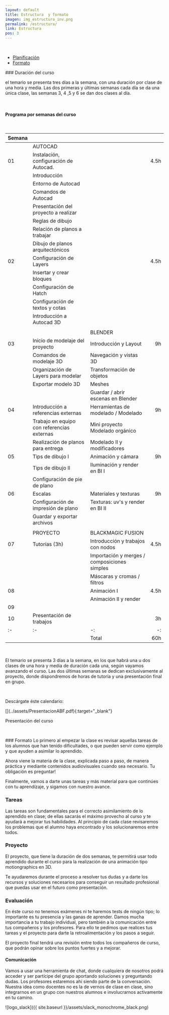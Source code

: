 ```yaml
---
layout: default
title: Estructura  y formato
imagen: img_estructura_inv.png
permalink: /estructura/
link: Estructura
pos: 3
---
```

&nbsp;
<ul class="nav nav-pills nav-justified" data-tabs="tabs">
<li class="active"><a data-toggle="tab" href="#planificacion">Planificación</a></li>
<li><a data-toggle="tab" href="#formato">Formato</a></li>
</ul>

<div class="tab-content">
<div id="planificacion" class="tab-pane active">
### Duración del curso
&nbsp;

el temario se presenta tres días a la semana, con una duración por clase de una hora y media. Las dos primeras y últimas semanas cada día se da una única clase, las semanas 3, 4 ,5 y 6 se dan dos clases al día.

&nbsp;

#### Programa por semanas del curso

&nbsp;

| Semana | | | |
|:-|:-|:-|-:|
|| AUTOCAD | | |
| 01 | Instalación, configuración de Autocad. | | 4.5h |
||Introducción|||
||Entorno de Autocad|||
||Comandos de Autocad|||
||Presentación del proyecto a realizar|||
||Reglas de dibujo|||
||Relación de planos a trabajar|||
||Dibujo de planos arquitectónicos|||
| 02 |Configuración de Layers| | 4.5h |
||Insertar y crear bloques|||
||Configuración de Hatch|||
||Configuración de textos y cotas|||
||Introducción a Autocad 3D|||
|||||
||| BLENDER| |
| 03 |Inicio de modelaje del proyecto | Introducción y Layout| 9h |
||Comandos de modelaje 3D | Navegación y vistas 3D ||
||Organización de Layers para modelar | Transformación de objetos ||
||Exportar modelo 3D | Meshes ||
|| | Guardar / abrir escenas en Blender ||
| 04 | Introducción a referencias externas | Herramientas de modelado / Modelado | 9h |
||Trabajo en equipo con referencias externas | Mini proyecto Modelado orgánico ||
||Realización de planos para entrega | Modelado II y modificadores ||
| 05 | Tips de dibujo I | Animación y cámara | 9h |
||Tips de dibujo II | Iluminación y render en BI I ||
||Configuración de pie de plano | | |
| 06 |Escalas | Materiales y texturas | 9h |
|| Configuración de impresión de plano  | Texturas: uv's y  render en BI II ||
|| Guardar y exportar archivos
|||||
||PROYECTO | BLACKMAGIC FUSION ||
| 07 | Tutorías (3h) | Introducción y trabajos con nodos |4.5h|
|||Importación y merges / composiciones simples ||
|||Máscaras y cromas / filtros||
| 08 | | Animación I | 4.5h |
||| Animación II y render ||
| 09 ||||
| 10 | Presentación de trabajos || 3h |
|:-|:-|-:|-:|
||| Total | 60h |

&nbsp;

El temario se presenta 3 días a la semana,  en los que habrá una u dos clases de una hora y media de duración cada una, según vayamos avanzando el curso.  Las dos últimas semanas se dedican exclusivamente al proyecto, donde dispondremos de horas de tutoría y una presentación final en grupo.

&nbsp;

Descárgate éste calendario:

<div class="col-xs-12 text-center">
[<i class="fa fa-file-text-o fa-3x" aria-hidden="true"></i>](../assets/PresentacionABF.pdf){:target="_blank"}
<p>Presentación del curso</p>
</div>

&nbsp;

</div>
<div id="formato" class="tab-pane fade">
### Formato
Lo primero al empezar la clase es revisar aquellas tareas de los alumnos que han tenido dificultades, o que pueden servir como ejemplo y que ayuden a asimilar lo aprendido.

Ahora viene la materia de la clase, explicada paso a paso, de manera práctica y mediante contenidos audiovisuales cuando sea necesario. Tu obligación es preguntar!

Finalmente, vamos a darte unas tareas y más material para que continúes con tu aprendizaje, y sigamos con nuestro avance.

### Tareas
Las tareas son fundamentales para el correcto asimilamiento de lo aprendido en clase; de ellas sacarás el máximo provecho al curso y te ayudará a mejorar tus habilidades.  Al principio de cada clase revisaremos los problemas que el alumno haya encontrado y los solucionaremos entre todos.

### Proyecto
El proyecto, que tiene la duración de dos semanas, te permitirá usar todo aprendido durante el curso para la realización de una animación tipo motiongraphics en 3D. 

Te ayudaremos durante el proceso a resolver tus dudas y a darte los recursos y soluciones necesarios para conseguir un resultado profesional que puedas usar en el futuro como presentación.


### Evaluación
En éste curso no tenemos exámenes ni te haremos tests de ningún tipo; lo importante es tu presencia y las ganas de aprender. Damos mucha importancia a tu trabajo individual, pero también a la comunicación entre tus compañeros y los profesores. Para ello te pedimos que realices tus tareas y el proyecto para darte la retroalimentación y los pasos a seguir.

El proyecto final tendrá una revisión entre todos los compañeros de curso, que podrán opinar sobre los puntos fuertes y a mejorar.


#### Comunicación
Vamos a usar una herramienta de chat, donde cualquiera de nosotros podrá acceder y ser partícipe del grupo aportando soluciones y preguntando dudas. Los profesores estaremos ahí siendo parte de la conversación.  Nuestra idea como docentes no es la de vernos de clase en clase, sino integrarnos en un grupo con nuestros alumnos e involucrarnos activamente en tu camino.

![logo_slack]({{ site.baseurl }}/assets/slack_monochrome_black.png)
</div>
</div>


